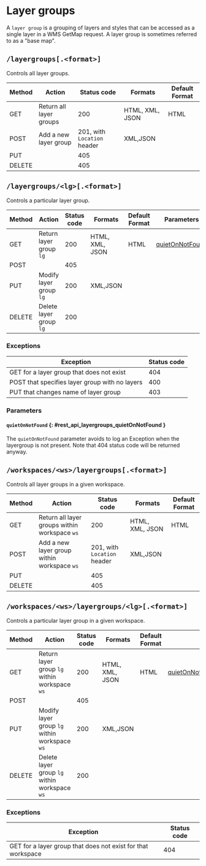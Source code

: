 # Layer groups

A `layer group` is a grouping of layers and styles that can be accessed as a single layer in a WMS GetMap request. A layer group is sometimes referred to as a "base map".

## `/layergroups[.<format>]`

Controls all layer groups.

| Method | Action                  | Status code                 | Formats         | Default Format |
|--------|-------------------------|-----------------------------|-----------------|----------------|
| GET    | Return all layer groups | 200                         | HTML, XML, JSON | HTML           |
| POST   | Add a new layer group   | 201, with `Location` header | XML,JSON        |                |
| PUT    |                         | 405                         |                 |                |
| DELETE |                         | 405                         |                 |                |

## `/layergroups/<lg>[.<format>]`

Controls a particular layer group.

| Method | Action                  | Status code | Formats         | Default Format | Parameters                                                              |
|--------|-------------------------|-------------|-----------------|----------------|-------------------------------------------------------------------------|
| GET    | Return layer group `lg` | 200         | HTML, XML, JSON | HTML           | [quietOnNotFound](layergroups.md#rest_api_layergroups_quietOnNotFound) |
| POST   |                         | 405         |                 |                |                                                                         |
| PUT    | Modify layer group `lg` | 200         | XML,JSON        |                |                                                                         |
| DELETE | Delete layer group `lg` | 200         |                 |                |                                                                         |

### Exceptions

| Exception                                      | Status code |
|------------------------------------------------|-------------|
| GET for a layer group that does not exist      | 404         |
| POST that specifies layer group with no layers | 400         |
| PUT that changes name of layer group           | 403         |

### Parameters

#### `quietOnNotFound` {: #rest_api_layergroups_quietOnNotFound }

The `quietOnNotFound` parameter avoids to log an Exception when the layergroup is not present. Note that 404 status code will be returned anyway.

## `/workspaces/<ws>/layergroups[.<format>]`

Controls all layer groups in a given workspace.

| Method | Action                                        | Status code                 | Formats         | Default Format |
|--------|-----------------------------------------------|-----------------------------|-----------------|----------------|
| GET    | Return all layer groups within workspace `ws` | 200                         | HTML, XML, JSON | HTML           |
| POST   | Add a new layer group within workspace `ws`   | 201, with `Location` header | XML,JSON        |                |
| PUT    |                                               | 405                         |                 |                |
| DELETE |                                               | 405                         |                 |                |

## `/workspaces/<ws>/layergroups/<lg>[.<format>]`

Controls a particular layer group in a given workspace.

| Method | Action                                        | Status code | Formats         | Default Format |                                                                         |
|--------|-----------------------------------------------|-------------|-----------------|----------------|-------------------------------------------------------------------------|
| GET    | Return layer group `lg` within workspace `ws` | 200         | HTML, XML, JSON | HTML           | [quietOnNotFound](layergroups.md#rest_api_layergroups_quietOnNotFound) |
| POST   |                                               | 405         |                 |                |                                                                         |
| PUT    | Modify layer group `lg` within workspace `ws` | 200         | XML,JSON        |                |                                                                         |
| DELETE | Delete layer group `lg` within workspace `ws` | 200         |                 |                |                                                                         |

### Exceptions

| Exception                                                    | Status code |
|--------------------------------------------------------------|-------------|
| GET for a layer group that does not exist for that workspace | 404         |

